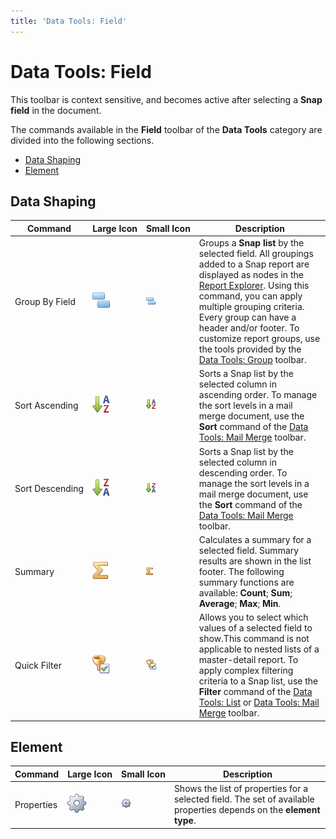```yaml
---
title: 'Data Tools: Field'
---
```

# Data Tools: Field
This toolbar is context sensitive, and becomes active after selecting a **Snap field** in the document.

The commands available in the **Field** toolbar of the **Data Tools** category are divided into the following sections.
* [Data Shaping](#datashaping)
* [Element](#element)

## <a name="datashaping"/>Data Shaping
| Command | Large&nbsp;Icon | Small&nbsp;Icon | Description |
|---|---|---|---|
| Group By Field | ![icon-toolbar-field-group-by-field](../../../../images/img20492.png) | ![icon-small-toolbar-field-group-by-field](../../../../images/img20497.png) | Groups a **Snap list** by the selected field. All groupings added to a Snap report are displayed as nodes in the [Report Explorer](../snap-application-elements/report-explorer.md). Using this command, you can apply multiple grouping criteria. Every group can have a header and/or footer. To customize report groups, use the tools provided by the [Data Tools: Group](data-tools-group.md) toolbar. |
| Sort&nbsp;Ascending | ![icon-toolbar-field-sort-ascending](../../../../images/img20494.png) | ![icon-small-toolbar-field-sort-ascending](../../../../images/img20500.png) | Sorts a Snap list by the selected column in ascending order. To manage the sort levels in a mail merge document, use the **Sort** command of the [Data Tools: Mail Merge](data-tools-mail-merge.md) toolbar. |
| Sort&nbsp;Descending | ![icon-toolbar-field-sort-descending](../../../../images/img20495.png) | ![icon-small-toolbar-field-sort-descending](../../../../images/img20501.png) | Sorts a Snap list by the selected column in descending order. To manage the sort levels in a mail merge document, use the **Sort** command of the [Data Tools: Mail Merge](data-tools-mail-merge.md) toolbar. |
| Summary | ![icon-toolbar-field-summary](../../../../images/img20496.png) | ![icon-small-toolbar-field-summary](../../../../images/img20542.png) | Calculates a summary for a selected field. Summary results are shown in the list footer. The following summary functions are available: **Count**; **Sum**; **Average**; **Max**; **Min**. |
| Quick Filter | ![icon-toolbar-field-filter](../../../../images/img20491.png) | ![icon-small-toolbar-field-filter](../../../../images/img20498.png) | Allows you to select which values of a selected field to show.This command is not applicable to nested lists of a master-detail report. To apply complex filtering criteria to a Snap list, use the **Filter** command of the [Data Tools: List](data-tools-list.md) or [Data Tools: Mail Merge](data-tools-mail-merge.md) toolbar. |

## <a name="element"/>Element
| Command | Large&nbsp;Icon | Small&nbsp;Icon | Description |
|---|---|---|---|
| Properties | ![icon-toolbar-field-properties](../../../../images/img20493.png) | ![icon-small-toolbar-field-properties](../../../../images/img20499.png) | Shows the list of properties for a selected field. The set of available properties depends on the **element type**. |
